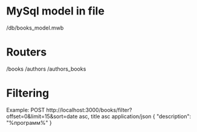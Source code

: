 # MySql model in file
/db/books_model.mwb

# Routers

/books
/authors
/authors_books

# Filtering

Example:
POST http://localhost:3000/books/filter?offset=0&limit=15&sort=date asc, title asc
application/json
{
    "description": "%программ%"
}
